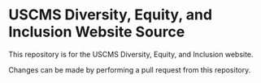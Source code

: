 # USCMS Diversity, Equity, and Inclusion Website Source

This repository is for the USCMS Diversity, Equity, and Inclusion website.

Changes can be made by performing a pull request from this repository.
